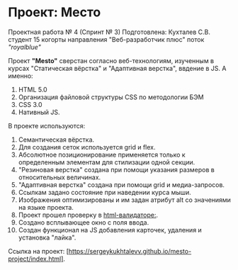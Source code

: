 # Проект: Место

Проектная работа № 4 (Спринт № 3)
Подготовлена: Кухталев С.В.
студент 15 когорты направления "Веб-разработчик плюс" поток _"royalblue"_

Проект **"Mesto"** сверстан согласно веб-технологиям, изученным в курсах "Статическая вёрстка" и "Адаптивная верстка", ввдение в JS.
А именно:

1. HTML 5.0
2. Организация файловой структуры CSS по методологии БЭМ
3. CSS 3.0
4. Нативный JS.

В проекте используются:

1. Семантическая вёрстка.
2. Для создания сеток используется grid и flex.
3. Абсолютное позиционирование применяется только к определенным элементам для стилизации одной секции.
4. "Резиновая верстка" создана при помощи указания размеров в относительных величинах.
5. "Адаптивная верстка" создана при помощи grid и медиа-запросов.
6. Ссылкам задано состояние при наведении курса мыши.
7. Изображения оптимизированы и им задан атрибут alt со значениями на языке проекта.
8. Проект прошел проверку в [html-валидаторе:](https://validator.w3.org/nu/).
9. Создано всплывающее окно с поля ввода.
10. Создан функционал на JS добавления карточек, удаления и установка "лайка".

Ссылка на проект: [https://sergeykukhtalevv.github.io/mesto-project/index.html].
